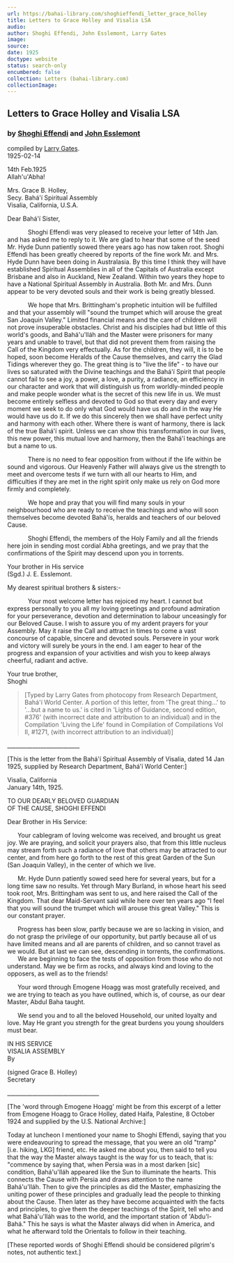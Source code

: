 ```yaml
---
url: https://bahai-library.com/shoghieffendi_letter_grace_holley
title: Letters to Grace Holley and Visalia LSA
audio: 
author: Shoghi Effendi, John Esslemont, Larry Gates
image: 
source: 
date: 1925
doctype: website
status: search-only
encumbered: false
collection: Letters (bahai-library.com)
collectionImage: 
---
```



## Letters to Grace Holley and Visalia LSA

### by [Shoghi Effendi](https://bahai-library.com/author/Shoghi+Effendi) and [John Esslemont](https://bahai-library.com/author/John+Esslemont)

compiled by [Larry Gates](https://bahai-library.com/author/Larry%20Gates).  
1925-02-14


14th Feb.1925  
Allah'u'Abha!  
  
Mrs. Grace B. Holley,  
Secy. Bahá'í Spiritual Assembly  
Visalia, California, U.S.A.  
  
Dear Bahá'í Sister,  
  
            Shoghi Effendi was very pleased to receive your letter of 14th Jan. and has asked me to reply to it. We are glad to hear that some of the seed Mr. Hyde Dunn patiently sowed there years ago has now taken root. Shoghi Effendi has been greatly cheered by reports of the fine work Mr. and Mrs. Hyde Dunn have been doing in Australasia. By this time I think they will have established Spiritual Assemblies in all of the Capitals of Australia except Brisbane and also in Auckland, New Zealand. Within two years they hope to have a National Spiritual Assembly in Australia. Both Mr. and Mrs. Dunn appear to be very devoted souls and their work is being greatly blessed.  
  
            We hope that Mrs. Brittingham's prophetic intuition will be fulfilled and that your assembly will "sound the trumpet which will arouse the great San Joaquin Valley." Limited financial means and the care of children will not prove insuperable obstacles. Christ and his disciples had but little of this world's goods, and Bahá'u'lláh and the Master were prisoners for many years and unable to travel, but that did not prevent them from raising the Call of the Kingdom very effectually. As for the children, they will, it is to be hoped, soon become Heralds of the Cause themselves, and carry the Glad Tidings wherever they go. The great thing is to "live the life" - to have our lives so saturated with the Divine teachings and the Bahá'í Spirit that people cannot fail to see a joy, a power, a love, a purity, a radiance, an efficiency in our character and work that will distinguish us from worldly-minded people and make people wonder what is the secret of this new life in us. We must become entirely selfless and devoted to God so that every day and every moment we seek to do only what God would have us do and in the way He would have us do it. If we do this sincerely then we shall have perfect unity and harmony with each other. Where there is want of harmony, there is lack of the true Bahá'í spirit. Unless we can show this transformation in our lives, this new power, this mutual love and harmony, then the Bahá'í teachings are but a name to us.  
  
            There is no need to fear opposition from without if the life within be sound and vigorous. Our Heavenly Father will always give us the strength to meet and overcome tests if we turn with all our hearts to Him, and difficulties if they are met in the right spirit only make us rely on God more firmly and completely.  
  
            We hope and pray that you will find many souls in your neighbourhood who are ready to receive the teachings and who will soon themselves become devoted Bahá'ís, heralds and teachers of our beloved Cause.  
  
            Shoghi Effendi, the members of the Holy Family and all the friends here join in sending most cordial Abha greetings, and we pray that the confirmations of the Spirit may descend upon you in torrents.

Your brother in His service  
(Sgd.) J. E. Esslemont.

  
My dearest spiritual brothers & sisters:-  
  
            Your most welcome letter has rejoiced my heart. I cannot but express personally to you all my loving greetings and profound admiration for your perseverance, devotion and determination to labour unceasingly for our Beloved Cause. I wish to assure you of my ardent prayers for your Assembly. May it raise the Call and attract in times to come a vast concourse of capable, sincere and devoted souls. Persevere in your work and victory will surely be yours in the end. I am eager to hear of the progress and expansion of your activities and wish you to keep always cheerful, radiant and active.

Your true brother,  
Shoghi

> \[Typed by Larry Gates from photocopy from Research Department, Bahá'í World Center. A portion of this letter, from 'The great thing...' to '...but a name to us.' is cited in 'Lights of Guidance, second edition, #376' (with incorrect date and attribution to an individual) and in the Compilation 'Living the Life' found in Compilation of Compilations Vol II, #1271, (with incorrect attribution to an individual)\]

\_\_\_\_\_\_\_\_\_\_\_\_\_\_\_\_\_\_\_\_\_\_\_\_\_\_  
  
\[This is the letter from the Bahá'í Spiritual Assembly of Visalia, dated 14 Jan 1925, supplied by Research Department, Bahá'í World Center:\]

Visalia, California  
January 14th, 1925.

  
TO OUR DEARLY BELOVED GUARDIAN  
OF THE CAUSE, SHOGHI EFFENDI  
  
Dear Brother in His Service:  
  
      Your cablegram of loving welcome was received, and brought us great joy. We are praying, and solicit your prayers also, that from this little nucleus may stream forth such a radiance of love that others may be attracted to our center, and from here go forth to the rest of this great Garden of the Sun (San Joaquin Valley), in the center of which we live.  
  
      Mr. Hyde Dunn patiently sowed seed here for several years, but for a long time saw no results. Yet through Mary Burland, in whose heart his seed took root, Mrs. Brittingham was sent to us, and here raised the Call of the Kingdom. That dear Maid-Servant said while here over ten years ago "I feel that you will sound the trumpet which will arouse this great Valley." This is our constant prayer.  
  
      Progress has been slow, partly because we are so lacking in vision, and do not grasp the privilege of our opportunity, but partly because all of us have limited means and all are parents of children, and so cannot travel as we would. But at last we can see, descending in torrents, the confirmations.  
      We are beginning to face the tests of opposition from those who do not understand. May we be firm as rocks, and always kind and loving to the opposers, as well as to the friends!  
  
      Your word through Emogene Hoagg was most gratefully received, and we are trying to teach as you have outlined, which is, of course, as our dear Master, Abdul Baha taught.  
  
      We send you and to all the beloved Household, our united loyalty and love. May He grant you strength for the great burdens you young shoulders must bear.

IN HIS SERVICE  
VISALIA ASSEMBLY  
By  
  
(signed Grace B. Holley)  
Secretary

\_\_\_\_\_\_\_\_\_\_\_\_\_\_\_\_\_\_\_\_\_\_\_\_\_\_\_\_\_\_\_\_\_  
  
\[The 'word through Emogene Hoagg' might be from this excerpt of a letter from Emogene Hoagg to Grace Holley, dated Haifa, Palestine, 8 October 1924 and supplied by the U.S. National Archive:\]  
  
Today at luncheon I mentioned your name to Shoghi Effendi, saying that you were endeavouring to spread the message, that you were an old "tramp" \[i.e. hiking, LKG\] friend, etc. He asked me about you, then said to tell you that the way the Master always taught is the way for us to teach, that is: "commence by saying that, when Persia was in a most darken \[sic\] condition, Bahá'u'lláh appeared like the Sun to illuminate the hearts. This connects the Cause with Persia and draws attention to the name Bahá'u'lláh. Then to give the principles as did the Master, emphasizing the uniting power of these principles and gradually lead the people to thinking about the Cause. Then later as they have become acquainted with the facts and principles, to give them the deeper teachings of the Spirit, tell who and what Bahá'u'lláh was to the world, and the important station of 'Abdu'l-Bahá." This he says is what the Master always did when in America, and what he afterward told the Orientals to follow in their teaching.  
  
\[These reported words of Shoghi Effendi should be considered pilgrim's notes, not authentic text.\]